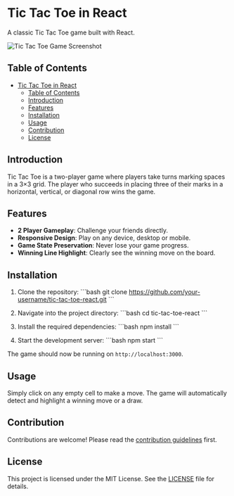 # Tic Tac Toe in React

A classic Tic Tac Toe game built with React.

![Tic Tac Toe Game Screenshot](./path-to-your-screenshot.png)

## Table of Contents

- [Tic Tac Toe in React](#tic-tac-toe-in-react)
  - [Table of Contents](#table-of-contents)
  - [Introduction](#introduction)
  - [Features](#features)
  - [Installation](#installation)
  - [Usage](#usage)
  - [Contribution](#contribution)
  - [License](#license)

## Introduction

Tic Tac Toe is a two-player game where players take turns marking spaces in a 3×3 grid. The player who succeeds in placing three of their marks in a horizontal, vertical, or diagonal row wins the game.

## Features

- **2 Player Gameplay**: Challenge your friends directly.
- **Responsive Design**: Play on any device, desktop or mobile.
- **Game State Preservation**: Never lose your game progress.
- **Winning Line Highlight**: Clearly see the winning move on the board.

## Installation

1. Clone the repository:
\```bash
git clone https://github.com/your-username/tic-tac-toe-react.git
\```

2. Navigate into the project directory:
\```bash
cd tic-tac-toe-react
\```

3. Install the required dependencies:
\```bash
npm install
\```

4. Start the development server:
\```bash
npm start
\```

The game should now be running on `http://localhost:3000`.

## Usage

Simply click on any empty cell to make a move. The game will automatically detect and highlight a winning move or a draw.

## Contribution

Contributions are welcome! Please read the [contribution guidelines](CONTRIBUTING.md) first.

## License

This project is licensed under the MIT License. See the [LICENSE](LICENSE) file for details.